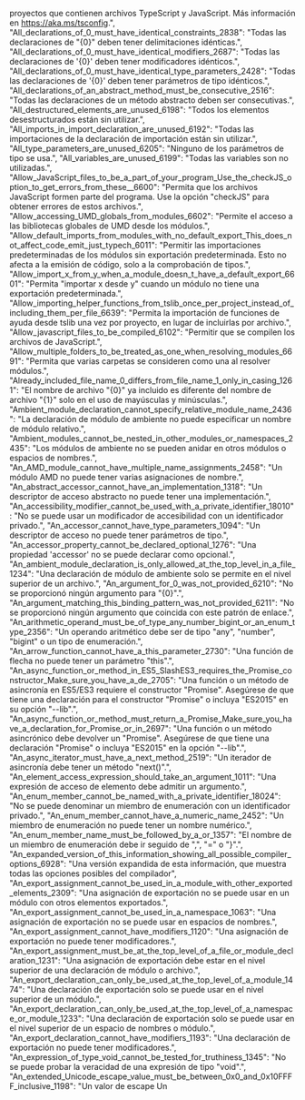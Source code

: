 proyectos que contienen archivos TypeScript y JavaScript. Más información en https://aka.ms/tsconfig.",
  "All_declarations_of_0_must_have_identical_constraints_2838": "Todas las declaraciones de \"{0}\" deben tener delimitaciones idénticas.",
  "All_declarations_of_0_must_have_identical_modifiers_2687": "Todas las declaraciones de '{0}' deben tener modificadores idénticos.",
  "All_declarations_of_0_must_have_identical_type_parameters_2428": "Todas las declaraciones de '{0}' deben tener parámetros de tipo idénticos.",
  "All_declarations_of_an_abstract_method_must_be_consecutive_2516": "Todas las declaraciones de un método abstracto deben ser consecutivas.",
  "All_destructured_elements_are_unused_6198": "Todos los elementos desestructurados están sin utilizar.",
  "All_imports_in_import_declaration_are_unused_6192": "Todas las importaciones de la declaración de importación están sin utilizar.",
  "All_type_parameters_are_unused_6205": "Ninguno de los parámetros de tipo se usa.",
  "All_variables_are_unused_6199": "Todas las variables son no utilizadas.",
  "Allow_JavaScript_files_to_be_a_part_of_your_program_Use_the_checkJS_option_to_get_errors_from_these__6600": "Permita que los archivos JavaScript formen parte del programa. Use la opción \"checkJS\" para obtener errores de estos archivos.",
  "Allow_accessing_UMD_globals_from_modules_6602": "Permite el acceso a las bibliotecas globales de UMD desde los módulos.",
  "Allow_default_imports_from_modules_with_no_default_export_This_does_not_affect_code_emit_just_typech_6011": "Permitir las importaciones predeterminadas de los módulos sin exportación predeterminada. Esto no afecta a la emisión de código, solo a la comprobación de tipos.",
  "Allow_import_x_from_y_when_a_module_doesn_t_have_a_default_export_6601": "Permita \"importar x desde y\" cuando un módulo no tiene una exportación predeterminada.",
  "Allow_importing_helper_functions_from_tslib_once_per_project_instead_of_including_them_per_file_6639": "Permita la importación de funciones de ayuda desde tslib una vez por proyecto, en lugar de incluirlas por archivo.",
  "Allow_javascript_files_to_be_compiled_6102": "Permitir que se compilen los archivos de JavaScript.",
  "Allow_multiple_folders_to_be_treated_as_one_when_resolving_modules_6691": "Permita que varias carpetas se consideren como una al resolver módulos.",
  "Already_included_file_name_0_differs_from_file_name_1_only_in_casing_1261": "El nombre de archivo \"{0}\" ya incluido es diferente del nombre de archivo \"{1}\" solo en el uso de mayúsculas y minúsculas.",
  "Ambient_module_declaration_cannot_specify_relative_module_name_2436": "La declaración de módulo de ambiente no puede especificar un nombre de módulo relativo.",
  "Ambient_modules_cannot_be_nested_in_other_modules_or_namespaces_2435": "Los módulos de ambiente no se pueden anidar en otros módulos o espacios de nombres.",
  "An_AMD_module_cannot_have_multiple_name_assignments_2458": "Un módulo AMD no puede tener varias asignaciones de nombre.",
  "An_abstract_accessor_cannot_have_an_implementation_1318": "Un descriptor de acceso abstracto no puede tener una implementación.",
  "An_accessibility_modifier_cannot_be_used_with_a_private_identifier_18010": "No se puede usar un modificador de accesibilidad con un identificador privado.",
  "An_accessor_cannot_have_type_parameters_1094": "Un descriptor de acceso no puede tener parámetros de tipo.",
  "An_accessor_property_cannot_be_declared_optional_1276": "Una propiedad 'accessor' no se puede declarar como opcional.",
  "An_ambient_module_declaration_is_only_allowed_at_the_top_level_in_a_file_1234": "Una declaración de módulo de ambiente solo se permite en el nivel superior de un archivo.",
  "An_argument_for_0_was_not_provided_6210": "No se proporcionó ningún argumento para \"{0}\".",
  "An_argument_matching_this_binding_pattern_was_not_provided_6211": "No se proporcionó ningún argumento que coincida con este patrón de enlace.",
  "An_arithmetic_operand_must_be_of_type_any_number_bigint_or_an_enum_type_2356": "Un operando aritmético debe ser de tipo \"any\", \"number\", \"bigint\" o un tipo de enumeración.",
  "An_arrow_function_cannot_have_a_this_parameter_2730": "Una función de flecha no puede tener un parámetro \"this\".",
  "An_async_function_or_method_in_ES5_SlashES3_requires_the_Promise_constructor_Make_sure_you_have_a_de_2705": "Una función o un método de asincronía en ES5/ES3 requiere el constructor \"Promise\".  Asegúrese de que tiene una declaración para el constructor \"Promise\" o incluya \"ES2015\" en su opción \"--lib\".",
  "An_async_function_or_method_must_return_a_Promise_Make_sure_you_have_a_declaration_for_Promise_or_in_2697": "Una función o un método asincrónico debe devolver un \"Promise\". Asegúrese de que tiene una declaración \"Promise\" o incluya \"ES2015\" en la opción \"--lib\".",
  "An_async_iterator_must_have_a_next_method_2519": "Un iterador de asincronía debe tener un método \"next()\".",
  "An_element_access_expression_should_take_an_argument_1011": "Una expresión de acceso de elemento debe admitir un argumento.",
  "An_enum_member_cannot_be_named_with_a_private_identifier_18024": "No se puede denominar un miembro de enumeración con un identificador privado.",
  "An_enum_member_cannot_have_a_numeric_name_2452": "Un miembro de enumeración no puede tener un nombre numérico.",
  "An_enum_member_name_must_be_followed_by_a_or_1357": "El nombre de un miembro de enumeración debe ir seguido de \",\", \"=\" o \"}\".",
  "An_expanded_version_of_this_information_showing_all_possible_compiler_options_6928": "Una versión expandida de esta información, que muestra todas las opciones posibles del compilador",
  "An_export_assignment_cannot_be_used_in_a_module_with_other_exported_elements_2309": "Una asignación de exportación no se puede usar en un módulo con otros elementos exportados.",
  "An_export_assignment_cannot_be_used_in_a_namespace_1063": "Una asignación de exportación no se puede usar en espacios de nombres.",
  "An_export_assignment_cannot_have_modifiers_1120": "Una asignación de exportación no puede tener modificadores.",
  "An_export_assignment_must_be_at_the_top_level_of_a_file_or_module_declaration_1231": "Una asignación de exportación debe estar en el nivel superior de una declaración de módulo o archivo.",
  "An_export_declaration_can_only_be_used_at_the_top_level_of_a_module_1474": "Una declaración de exportación solo se puede usar en el nivel superior de un módulo.",
  "An_export_declaration_can_only_be_used_at_the_top_level_of_a_namespace_or_module_1233": "Una declaración de exportación solo se puede usar en el nivel superior de un espacio de nombres o módulo.",
  "An_export_declaration_cannot_have_modifiers_1193": "Una declaración de exportación no puede tener modificadores.",
  "An_expression_of_type_void_cannot_be_tested_for_truthiness_1345": "No se puede probar la veracidad de una expresión de tipo \"void\".",
  "An_extended_Unicode_escape_value_must_be_between_0x0_and_0x10FFFF_inclusive_1198": "Un valor de escape Un